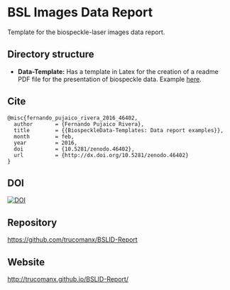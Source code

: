 # BSL Images Data Report
Template for the biospeckle-laser images data report. 

## Directory structure
* **Data-Template:** Has a template in Latex for the creation of a readme PDF file for the presentation of biospeckle data. Example [here](https://github.com/trucomanx/BiospeckleData-Templates/raw/master/Data-Template/readme.pdf).

## Cite

	@misc{fernando_pujaico_rivera_2016_46402,
	  author       = {Fernando Pujaico Rivera},
	  title        = {{BiospeckleData-Templates: Data report examples}},
	  month        = feb,
	  year         = 2016,
	  doi          = {10.5281/zenodo.46402},
	  url          = {http://dx.doi.org/10.5281/zenodo.46402}
	}

## DOI

[![DOI](https://zenodo.org/badge/18474/trucomanx/BiospeckleData-Templates.svg)](https://zenodo.org/badge/latestdoi/18474/trucomanx/BiospeckleData-Templates)


## Repository
https://github.com/trucomanx/BSLID-Report

## Website 
http://trucomanx.github.io/BSLID-Report/
